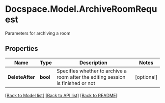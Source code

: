 # Docspace.Model.ArchiveRoomRequest
Parameters for archiving a room

## Properties

Name | Type | Description | Notes
------------ | ------------- | ------------- | -------------
**DeleteAfter** | **bool** | Specifies whether to archive a room after the editing session is finished or not | [optional] 

[[Back to Model list]](../README.md#documentation-for-models) [[Back to API list]](../README.md#documentation-for-api-endpoints) [[Back to README]](../README.md)

